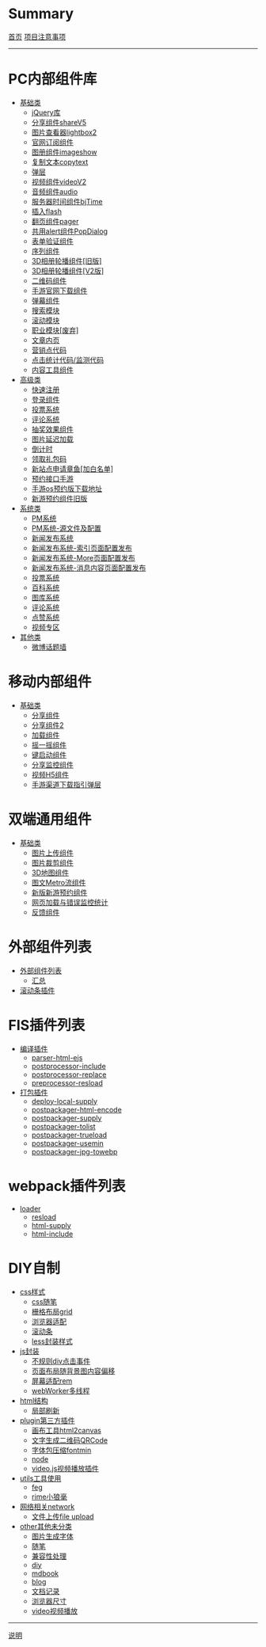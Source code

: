 # Summary

[首页](./index.md)
[项目注意事项](./note.md)

---

# PC内部组件库

- [基础类]()
  - [jQuery库](./001.md)
  - [分享组件shareV5](./002.md)
  - [图片查看器lightbox2](./003.md)
  - [官网订阅组件](./004.md)
  - [图册组件imageshow](./005.md)
  - [复制文本copytext](./006.md)
  - [弹层](./007.md)
  - [视频组件videoV2](./008.md)
  - [音频组件audio](./009.md)
  - [服务器时间组件bjTime](./010.md)
  - [插入flash](./011.md)
  - [翻页组件pager]()
  - [共用alert组件PopDialog]()
  - [表单验证组件]()
  - [序列组件]()
  - [3D相册轮播组件[旧版]]()
  - [3D相册轮播组件[V2版]]()
  - [二维码组件]()
  - [手游官网下载组件]()
  - [弹幕组件]()
  - [搜索模块]()
  - [滚动模块]()
  - [职业模块[废弃]]()
  - [文章内页]()
  - [营销点代码]()
  - [点击统计代码/监测代码]()
  - [内容工具组件]()
- [高级类]()
  - [快速注册]()
  - [登录组件]()
  - [投票系统]()
  - [评论系统]()
  - [抽奖效果组件]()
  - [图片延迟加载]()
  - [倒计时]()
  - [领取礼包码]()
  - [新站点申请章鱼[加白名单]]()
  - [预约接口手游]()
  - [手游os预约版下载地址]()
  - [新游预约组件旧版]()
- [系统类]()
  - [PM系统]()
  - [PM系统-源文件及配置]()
  - [新闻发布系统]()
  - [新闻发布系统-索引页面配置发布]()
  - [新闻发布系统-More页面配置发布]()
  - [新闻发布系统-消息内容页面配置发布]()
  - [投票系统]()
  - [百科系统]()
  - [图库系统]()
  - [评论系统]()
  - [点赞系统]()
  - [视频专区]()
- [其他类]()
    - [微博话题墙]()

# 移动内部组件

- [基础类]()
  - [分享组件]()
  - [分享组件2]()
  - [加载组件]()
  - [摇一摇组件]()
  - [键启动组件]()
  - [分享监控组件]()
  - [视频H5组件]()
  - [手游渠道下载指引弹层]()

# 双端通用组件
- [基础类]()
  - [图片上传组件]()
  - [图片裁剪组件]()
  - [3D地图组件]()
  - [图文Metro流组件]()
  - [新版新游预约组件]()
  - [网页加载与错误监控统计]()
  - [反馈组件]()

# 外部组件列表
- [外部组件列表]()
  - [汇总]()
- [滚动条插件](./882.md)
# FIS插件列表
- [编译插件]()
  - [parser-html-ejs]()
  - [postprocessor-include]()
  - [postprocessor-replace]()
  - [preprocessor-resload]()
- [打包插件]()
  - [deploy-local-supply]()
  - [postpackager-html-encode]()
  - [postpackager-supply]()
  - [postpackager-tolist]()
  - [postpackager-trueload]()
  - [postpackager-usemin]()
  - [postpackager-jpg-towebp]()

# webpack插件列表
- [loader]()
  - [resload]()
  - [html-supply]()
  - [html-include]()

# DIY自制

- [css样式]()
  - [css随笔](./888.md)
  - [栅格布局grid](./991.md)
  - [浏览器适配](./992.md)
  - [滚动条](./993.md)
  - [less封装样式](./886.md)
- [js封装]()
  - [不规则div点击事件](./899.md)
  - [页面布局随背景图内容偏移](./881.md)
  - [屏幕适配rem](./996.md)
  - [webWorker多线程](./887.md)
- [html结构]()
  - [局部刷新](./892.md)
- [plugin第三方插件]()
  - [画布工具html2canvas](./997.md)
  - [文字生成二维码QRCode](./995.md)
  - [字体包压缩fontmin](./994.md)
  - [node](./897.md)
  - [video.js视频播放插件](./889.md)
- [utils工具使用]()
  - [feg](./896.md)
  - [rime小狼毫](./891.md)
- [网络相关network]()
  - [文件上传file upload](./898.md)
- [other其他未分类]()
  - [图片生成字体](./890.md)
  - [随笔](./893.md)
  - [兼容性处理](./990.md)
  - [diy](./999.md)
  - [mdbook](./998.md)
  - [blog](blog.md)
  - [文档记录](./895.md)
  - [浏览器尺寸](./894.md)
  - [video视频播放](./884.md)

---

[说明](./998.md)

[//]: # (883.md、885.md)